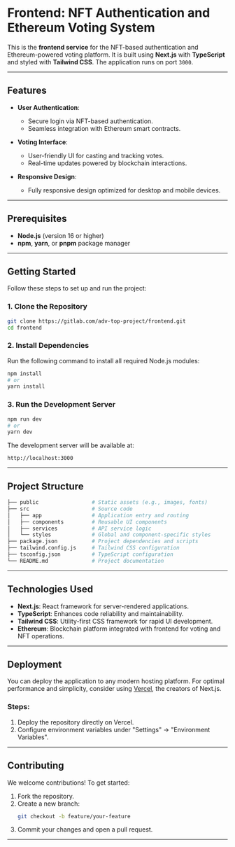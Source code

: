 # Frontend: NFT Authentication and Ethereum Voting System

This is the **frontend service** for the NFT-based authentication and Ethereum-powered voting platform. It is built using **Next.js** with **TypeScript** and styled with **Tailwind CSS**. The application runs on port `3000`.

---

## Features

- **User Authentication**:
  - Secure login via NFT-based authentication.
  - Seamless integration with Ethereum smart contracts.

- **Voting Interface**:
  - User-friendly UI for casting and tracking votes.
  - Real-time updates powered by blockchain interactions.

- **Responsive Design**:
  - Fully responsive design optimized for desktop and mobile devices.

---

## Prerequisites

- **Node.js** (version 16 or higher)
- **npm**, **yarn**, or **pnpm** package manager

---

## Getting Started

Follow these steps to set up and run the project:

### 1. Clone the Repository
```bash
git clone https://gitlab.com/adv-top-project/frontend.git
cd frontend
```

### 2. Install Dependencies
Run the following command to install all required Node.js modules:
```bash
npm install
# or
yarn install
```

### 3. Run the Development Server
```bash
npm run dev
# or
yarn dev
```

The development server will be available at:

```arduino
http://localhost:3000
```

---

## Project Structure
```bash
├── public                 # Static assets (e.g., images, fonts)
├── src                    # Source code
│   ├── app                # Application entry and routing
│   ├── components         # Reusable UI components
│   ├── services           # API service logic
│   └── styles             # Global and component-specific styles
├── package.json           # Project dependencies and scripts
├── tailwind.config.js     # Tailwind CSS configuration
├── tsconfig.json          # TypeScript configuration
└── README.md              # Project documentation
```

---

## Technologies Used
  - **Next.js**: React framework for server-rendered applications.
  - **TypeScript**: Enhances code reliability and maintainability.
  - **Tailwind CSS**: Utility-first CSS framework for rapid UI development.
  - **Ethereum**: Blockchain platform integrated with frontend for voting and NFT operations.

---

## Deployment

You can deploy the application to any modern hosting platform. For optimal performance and simplicity, consider using [Vercel](https://vercel.com/), the creators of Next.js. 

### Steps:
1. Deploy the repository directly on Vercel.
2. Configure environment variables under "Settings" -> "Environment Variables".

---

## Contributing

We welcome contributions! To get started:
1. Fork the repository.
2. Create a new branch:
   ```bash
   git checkout -b feature/your-feature
   ```
3. Commit your changes and open a pull request.

---
